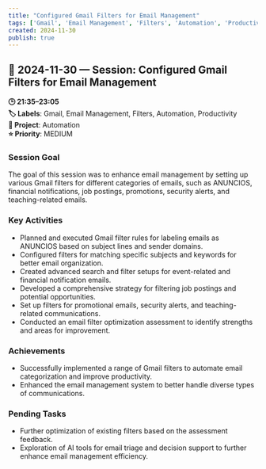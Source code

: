 ```yaml
---
title: "Configured Gmail Filters for Email Management"
tags: ['Gmail', 'Email Management', 'Filters', 'Automation', 'Productivity']
created: 2024-11-30
publish: true
---
```


## 📅 2024-11-30 — Session: Configured Gmail Filters for Email Management

**🕒 21:35–23:05**  
**🏷️ Labels**: Gmail, Email Management, Filters, Automation, Productivity  
**📂 Project**: Automation  
**⭐ Priority**: MEDIUM  


### Session Goal
The goal of this session was to enhance email management by setting up various Gmail filters for different categories of emails, such as ANUNCIOS, financial notifications, job postings, promotions, security alerts, and teaching-related emails.

### Key Activities
- Planned and executed Gmail filter rules for labeling emails as ANUNCIOS based on subject lines and sender domains.
- Configured filters for matching specific subjects and keywords for better email organization.
- Created advanced search and filter setups for event-related and financial notification emails.
- Developed a comprehensive strategy for filtering job postings and potential opportunities.
- Set up filters for promotional emails, security alerts, and teaching-related communications.
- Conducted an email filter optimization assessment to identify strengths and areas for improvement.

### Achievements
- Successfully implemented a range of Gmail filters to automate email categorization and improve productivity.
- Enhanced the email management system to better handle diverse types of communications.

### Pending Tasks
- Further optimization of existing filters based on the assessment feedback.
- Exploration of AI tools for email triage and decision support to further enhance email management efficiency.

